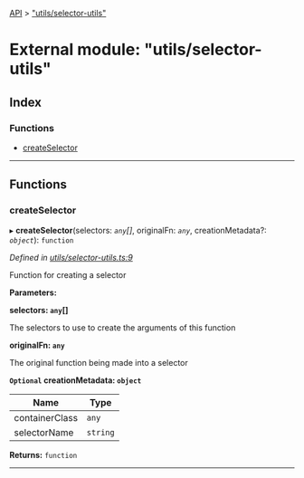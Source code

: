 [API](../README.md) > ["utils/selector-utils"](../modules/_utils_selector_utils_.md)

# External module: "utils/selector-utils"

## Index

### Functions

* [createSelector](_utils_selector_utils_.md#createselector)

---

## Functions

<a id="createselector"></a>

###  createSelector

▸ **createSelector**(selectors: *`any`[]*, originalFn: *`any`*, creationMetadata?: *`object`*): `function`

*Defined in [utils/selector-utils.ts:9](https://github.com/ngxs/store/blob/7d8137d/packages/store/src/utils/selector-utils.ts#L9)*

Function for creating a selector

**Parameters:**

**selectors: `any`[]**

The selectors to use to create the arguments of this function

**originalFn: `any`**

The original function being made into a selector

**`Optional` creationMetadata: `object`**

| Name | Type |
| ------ | ------ |
| containerClass | `any` |
| selectorName | `string` |

**Returns:** `function`

___

